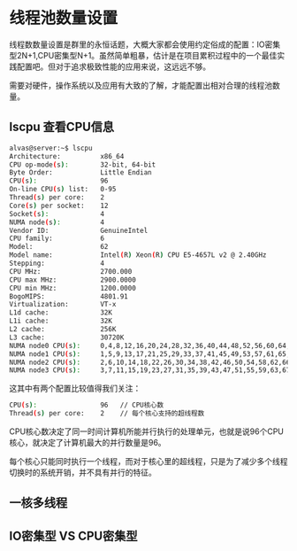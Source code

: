# 线程池数量设置

线程数数量设置是群里的永恒话题，大概大家都会使用约定俗成的配置：IO密集型2N+1,CPU密集型N+1。虽然简单粗暴，估计是在项目累积过程中的一个最佳实践配置吧。但对于追求极致性能的应用来说，这远远不够。

需要对硬件，操作系统以及应用有大致的了解，才能配置出相对合理的线程池数量。

## lscpu 查看CPU信息

```bash
alvas@server:~$ lscpu
Architecture:          x86_64
CPU op-mode(s):        32-bit, 64-bit
Byte Order:            Little Endian
CPU(s):                96
On-line CPU(s) list:   0-95
Thread(s) per core:    2
Core(s) per socket:    12
Socket(s):             4
NUMA node(s):          4
Vendor ID:             GenuineIntel
CPU family:            6
Model:                 62
Model name:            Intel(R) Xeon(R) CPU E5-4657L v2 @ 2.40GHz
Stepping:              4
CPU MHz:               2700.000
CPU max MHz:           2900.0000
CPU min MHz:           1200.0000
BogoMIPS:              4801.91
Virtualization:        VT-x
L1d cache:             32K
L1i cache:             32K
L2 cache:              256K
L3 cache:              30720K
NUMA node0 CPU(s):     0,4,8,12,16,20,24,28,32,36,40,44,48,52,56,60,64,68,72,76,80,84,88,92
NUMA node1 CPU(s):     1,5,9,13,17,21,25,29,33,37,41,45,49,53,57,61,65,69,73,77,81,85,89,93
NUMA node2 CPU(s):     2,6,10,14,18,22,26,30,34,38,42,46,50,54,58,62,66,70,74,78,82,86,90,94
NUMA node3 CPU(s):     3,7,11,15,19,23,27,31,35,39,43,47,51,55,59,63,67,71,75,79,83,87,91,95
```

这其中有两个配置比较值得我们关注：

```bash
CPU(s):                96   // CPU核心数
Thread(s) per core:    2    // 每个核心支持的超线程数
```

CPU核心数决定了同一时间计算机所能并行执行的处理单元，也就是说96个CPU核心，就决定了计算机最大的并行数量是96。

每个核心只能同时执行一个线程，而对于核心里的超线程，只是为了减少多个线程切换时的系统开销，并不具有并行的特征。

## 一核多线程

## IO密集型 VS CPU密集型

